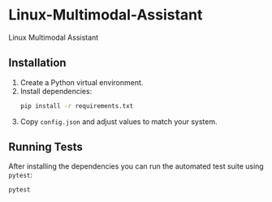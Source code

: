 # Linux-Multimodal-Assistant
Linux Multimodal Assistant

## Installation

1. Create a Python virtual environment.
2. Install dependencies:
   ```bash
   pip install -r requirements.txt
   ```
3. Copy `config.json` and adjust values to match your system.

## Running Tests

After installing the dependencies you can run the automated test suite
using `pytest`:

```bash
pytest
```
